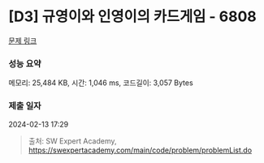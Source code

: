 # [D3] 규영이와 인영이의 카드게임 - 6808 

[문제 링크](https://swexpertacademy.com/main/code/problem/problemDetail.do?contestProbId=AWgv9va6HnkDFAW0) 

### 성능 요약

메모리: 25,484 KB, 시간: 1,046 ms, 코드길이: 3,057 Bytes

### 제출 일자

2024-02-13 17:29



> 출처: SW Expert Academy, https://swexpertacademy.com/main/code/problem/problemList.do